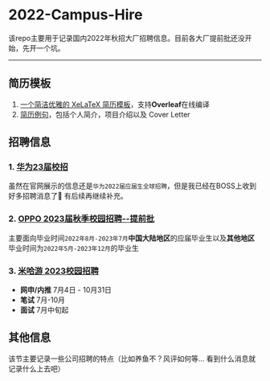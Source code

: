 # 2022-Campus-Hire

该repo主要用于记录国内2022年秋招大厂招聘信息。目前各大厂提前批还没开始，先开一个坑。

---

## 简历模板

1. [一个简洁优雅的 XeLaTeX 简历模板](https://github.com/billryan/resume/tree/zh_CN)，支持**Overleaf**在线编译
2. [简历例句](https://github.com/resumejob/awesome-resume#%E4%B8%AD%E6%96%87)，包括个人简介，项目介绍以及 Cover Letter

## 招聘信息

### 1. [华为23届校招](https://career.huawei.com/reccampportal/portal5/campus-recruitment.html)

虽然在官网展示的信息还是`华为2022届应届生全球招聘`，但是我已经在BOSS上收到好多招聘消息了🤔 有后续再继续补充。

### 2. [OPPO 2023届秋季校园招聘--提前批](https://careers.oppo.com/campus/)

主要面向毕业时间`2022年8月-2023年7月`**中国大陆地区**的应届毕业生以及**其他地区**毕业时间为`2022年5月-2023年12月`的毕业生

### 3. [米哈游 2023校园招聘](https://campus.mihoyo.com/#/campus)

- **网申/内推** 7月4日 - 10月31日
- **笔试** 7月-10月
- **面试** 7月中旬起


## 其他信息

该节主要记录一些公司招聘的特点（比如养鱼不？风评如何等... 看到什么消息就记录什么上去吧）
